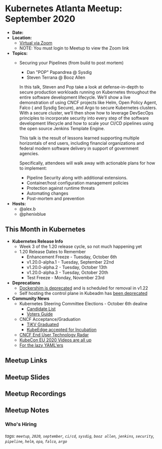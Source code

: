 # Kubernetes Atlanta Meetup: September 2020<!--Month Year-->

- **Date:** <!--date as MM.DD.YYYY-->
- **Location:**
    - [Virtual via Zoom](https://www.meetup.com/Kubernetes-Atlanta-Meetup/events/272847703/)
    - NOTE: You must login to Meetup to view the Zoom link
- **Topics:**
    - Securing your Pipelines (from build to post mortem)
        - Dan "POP" Papandrea @ Sysdig
        - Steven Terrana @ Booz Allen<!--presentation title-->

        In this talk, Steven and Pop take a look at defense-in-depth to secure production workloads running on Kubernetes throughout the entire software development lifecycle. We’ll show a live demonstration of using CNCF projects like Helm, Open Policy Agent, Falco ( and Sysdig Secure), and Argo to secure Kubernetes clusters. With a secure cluster, we’ll then show how to leverage DevSecOps principles to incorporate security into every step of the software development lifecycle and how to scale your CI/CD pipelines using the open source Jenkins Template Engine.

        This talk is the result of lessons learned supporting multiple horizontals of end users, including financial organizations and federal modern software delivery in support of government agencies.

        Specifically, attendees will walk away with actionable plans for how to implement:
        - Pipeline Security along with additional extensions.
        - Container/host configuration management policies
        - Protection against runtime threats
        - Automating changes
        - Post-mortem and prevention
- **Hosts:**
    - @alex.b
    - @phenixblue

## This Month in Kubernetes

- **Kubernetes Release Info**
    - Week 3 of the 1.20 release cycle, so not much happening yet
    - 1.20 Release Dates to Remember
        - Enhancement Freeze - Tuesday, October 6th
        - v1.20.0-alpha.1 - Tuesday, September 22nd
        - v1.20.0-alpha.2 - Tuesday, October 13th
        - v1.20.0-alpha.3 - Tuesday, October 20th
        - Test Freeze - Monday, November 23rd
- **Deprecations**
    - [Dockershim is deprecated](https://github.com/kubernetes/kubernetes/pull/94624) and is scheduled for removal in v1.22 
    - Self hosting the control plane in Kubeadm has [been deprecated](https://github.com/kubernetes/kubernetes/pull/95125)
- **Community News**
    - Kubernetes Steering Committee Elections - October 6th dealine
        - [Candidate List](https://github.com/kubernetes/community/tree/master/events/elections/2020#nominees)
        - [Voters Guide](https://github.com/kubernetes/community/tree/master/events/elections/2020#voting-process)
    - CNCF Acceptance/Graduation
        - [TiKV Graduated](https://www.cncf.io/announcements/2020/09/02/cloud-native-computing-foundation-announces-tikv-graduation/)
        - [KubeEdge accepted for Incubation](https://www.cncf.io/blog/2020/09/16/toc-approves-kubeedge-as-incubating-project/)
    - [CNCF End User Technology Radar](https://radar.cncf.io/overview)
    - [KubeCon EU 2020 Videos are all up](https://www.youtube.com/playlist?list=PLj6h78yzYM2O1wlsM-Ma-RYhfT5LKq0XC)
    - [For the lazy YAML'ers](https://k8syaml.com/)

## Meetup Links

## Meetup Slides

## Meetup Recordings

## Meetup Notes

### Who's Hiring 

<!--Company Name: Positions hiring for (link to hiring page), Contact Name/email/etc-->

###### tags: `meetup`, `2020`, `september`, `ci/cd`, `sysdig`, `booz allen`, `jenkins`, `security`, `pipeline`, `helm`, `opa`, `falco`, `argo` <!--Add additional tags for `year`, `month` and anything else pertinent-->